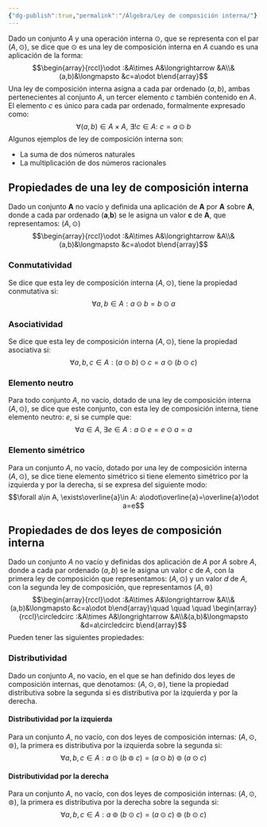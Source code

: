 ```yaml
---
{"dg-publish":true,"permalink":"/Álgebra/Ley de composición interna/"}
---
```


Dado un conjunto $A$ y una operación interna $\odot$, que se representa con el par $(A,\odot)$, se dice que $\odot$ es una ley de composición interna en $A$ cuando es una aplicación de la forma:
$$\begin{array}{rccl}\odot :&A\times A&\longrightarrow &A\\&(a,b)&\longmapsto &c=a\odot b\end{array}$$
Una ley de composición interna asigna a cada par ordenado $(a,b)$, ambas pertenecientes al conjunto $A$, un tercer elemento $c$ también contenido en $A$. El elemento $c$ es único para cada par ordenado, formalmente expresado como:
$$\forall(a,b)\in A\times A, \ \exists!c\in A: \ c=a\odot b$$
Algunos ejemplos de ley de composición interna son:
- La suma de dos números naturales
- La multiplicación de dos números racionales
## Propiedades de una ley de composición interna
Dado un conjunto **A** no vacío y definida una aplicación de **A** por **A** sobre **A**, donde a cada par ordenado (**a**,**b**) se le asigna un valor **c** de **A**, que representamos: $(A,\odot )$
$$\begin{array}{rccl}\odot :&A\times A&\longrightarrow &A\\&(a,b)&\longmapsto &c=a\odot b\end{array}$$
### Conmutatividad
Se dice que esta ley de composición interna $(A,\odot)$, tiene la propiedad conmutativa si:$$\forall a,b\in A: a\odot b=b\odot a$$
### Asociatividad
Se dice que esta ley de composición interna $(A,\odot)$, tiene la propiedad asociativa si: $$\forall a,b,c\in A: (a\odot b)\odot c=a\odot(b\odot c)$$
### Elemento neutro
Para todo conjunto $A$, no vacío, dotado de una ley de composición interna $(A,\odot)$, se dice que este conjunto, con esta ley de composición interna, tiene elemento neutro: $e$, si se cumple que: $$\forall a\in A, \ \exists e \in A: a\odot e=e\odot a=a$$
### Elemento simétrico
Para un conjunto $A$, no vacío, dotado por una ley de composición interna $(A,\odot)$, se dice tiene elemento simétrico si tiene elemento simétrico por la izquierda y por la derecha, si se expresa del siguiente modo: $$\forall a\in A, \exists\overline{a}\in A: a\odot\overline{a}=\overline{a}\odot a=e$$
## Propiedades de dos leyes de composición interna
Dado un conjunto $A$ no vacío y definidas dos aplicación de $A$ por $A$ sobre $A$, donde a cada par ordenado $(a,b)$ se le asigna un valor $c$ de $A$, con la primera ley de composición que representamos: $(A,\odot )$ y un valor $d$ de $A$, con la segunda ley de composición, que representamos $(A,\circledcirc )$
$$\begin{array}{rccl}\odot :&A\times A&\longrightarrow &A\\&(a,b)&\longmapsto &c=a\odot b\end{array}\quad \quad \quad \begin{array}{rccl}\circledcirc :&A\times A&\longrightarrow &A\\&(a,b)&\longmapsto &d=a\circledcirc b\end{array}$$
Pueden tener las siguientes propiedades:
### Distributividad
Dado un conjunto $A$, no vacío, en el que se han definido dos leyes de composición internas, que denotamos: $(A,\odot,\circledcirc)$, tiene la propiedad distributiva sobre la segunda si es distributiva por la izquierda y por la derecha.
#### Distributividad por la izquierda
Para un conjunto $A$, no vacío, con dos leyes de composición internas: $(A,\odot ,\circledcirc)$, la primera es distributiva por la izquierda sobre la segunda si: $$\forall a,b,c\in A: a\odot(b\circledcirc c)=(a\odot b)\circledcirc(a\odot c)$$
#### Distributividad por la derecha
Para un conjunto $A$, no vacío, con dos leyes de composición internas: $(A,\odot ,\circledcirc)$, la primera es distributiva por la derecha sobre la segunda si: $$\forall a,b,c\in A:a\circledcirc(b\odot c)=(a\odot c)\circledcirc (b\odot c)$$
